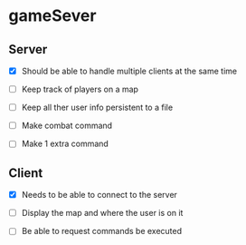 # gameSever

## Server
- [x] Should be able to handle multiple clients at the same time

- [ ] Keep track of players on a map<br>
- [ ] Keep all ther user info persistent to a file<br>
- [ ] Make combat command<br>
- [ ] Make 1 extra command

## Client
- [x] Needs to be able to connect to the server

- [ ] Display the map and where the user is on it<br>
- [ ] Be able to request commands be executed